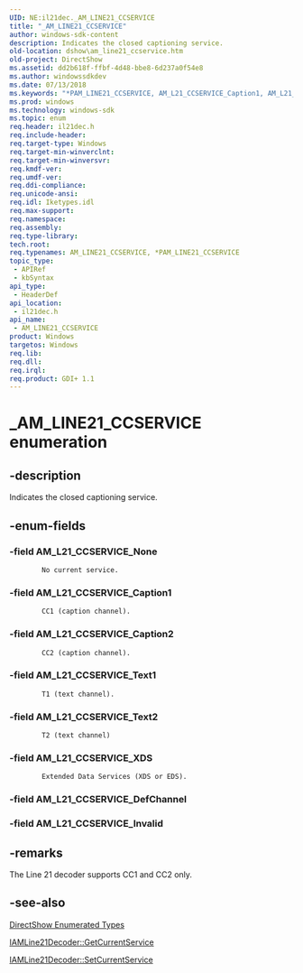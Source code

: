 ```yaml
---
UID: NE:il21dec._AM_LINE21_CCSERVICE
title: "_AM_LINE21_CCSERVICE"
author: windows-sdk-content
description: Indicates the closed captioning service.
old-location: dshow\am_line21_ccservice.htm
old-project: DirectShow
ms.assetid: dd2b618f-ffbf-4d48-bbe8-6d237a0f54e8
ms.author: windowssdkdev
ms.date: 07/13/2018
ms.keywords: "*PAM_LINE21_CCSERVICE, AM_L21_CCSERVICE_Caption1, AM_L21_CCSERVICE_Caption2, AM_L21_CCSERVICE_None, AM_L21_CCSERVICE_Text1, AM_L21_CCSERVICE_Text2, AM_L21_CCSERVICE_XDS, AM_LINE21_CCSERVICE, AM_LINE21_CCSERVICE , AM_LINE21_CCSERVICE enumeration [DirectShow], AM_LINE21_CCSERVICEEnumeration, PAM_LINE21_CCSERVICE, PAM_LINE21_CCSERVICE enumeration pointer [DirectShow], _AM_LINE21_CCSERVICE, dshow.am_line21_ccservice, il21dec/AM_L21_CCSERVICE_Caption1, il21dec/AM_L21_CCSERVICE_Caption2, il21dec/AM_L21_CCSERVICE_None, il21dec/AM_L21_CCSERVICE_Text1, il21dec/AM_L21_CCSERVICE_Text2, il21dec/AM_L21_CCSERVICE_XDS, il21dec/AM_LINE21_CCSERVICE, il21dec/PAM_LINE21_CCSERVICE"
ms.prod: windows
ms.technology: windows-sdk
ms.topic: enum
req.header: il21dec.h
req.include-header: 
req.target-type: Windows
req.target-min-winverclnt: 
req.target-min-winversvr: 
req.kmdf-ver: 
req.umdf-ver: 
req.ddi-compliance: 
req.unicode-ansi: 
req.idl: Iketypes.idl
req.max-support: 
req.namespace: 
req.assembly: 
req.type-library: 
tech.root: 
req.typenames: AM_LINE21_CCSERVICE, *PAM_LINE21_CCSERVICE
topic_type:
 - APIRef
 - kbSyntax
api_type:
 - HeaderDef
api_location:
 - il21dec.h
api_name:
 - AM_LINE21_CCSERVICE
product: Windows
targetos: Windows
req.lib: 
req.dll: 
req.irql: 
req.product: GDI+ 1.1
---
```


# _AM_LINE21_CCSERVICE enumeration


## -description



Indicates the closed captioning service.




## -enum-fields




### -field AM_L21_CCSERVICE_None


            No current service.
          


### -field AM_L21_CCSERVICE_Caption1


            CC1 (caption channel).
          


### -field AM_L21_CCSERVICE_Caption2


            CC2 (caption channel).
          


### -field AM_L21_CCSERVICE_Text1


            T1 (text channel).
          


### -field AM_L21_CCSERVICE_Text2


            T2 (text channel)
          


### -field AM_L21_CCSERVICE_XDS


            Extended Data Services (XDS or EDS).
          


### -field AM_L21_CCSERVICE_DefChannel


### -field AM_L21_CCSERVICE_Invalid




## -remarks



The Line 21 decoder supports CC1 and CC2 only.




## -see-also




<a href="https://msdn.microsoft.com/74467006-b077-49c0-8573-f939ac3d3444">DirectShow Enumerated Types</a>



<a href="https://msdn.microsoft.com/bfd1c33d-27e0-4923-9c80-5d1bedb4fd25">IAMLine21Decoder::GetCurrentService</a>



<a href="https://msdn.microsoft.com/2f1945c3-644d-4e72-b2b7-a7e068b59d96">IAMLine21Decoder::SetCurrentService</a>
 

 

